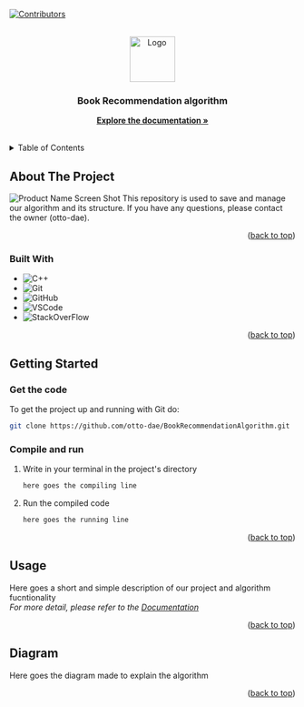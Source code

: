 <!-- Improved compatibility of back to top link: See: https://github.com/othneildrew/Best-README-Template/pull/73 -->
<a id="readme-top"></a>
<!--
*** Thanks for checking out the Best-README-Template. If you have a suggestion
*** that would make this better, please fork the repo and create a pull request
*** or simply open an issue with the tag "enhancement".
*** Don't forget to give the project a star!
*** Thanks again! Now go create something AMAZING! :D
-->



<!-- PROJECT SHIELDS -->
<!--
*** I'm using markdown "reference style" links for readability.
*** Reference links are enclosed in brackets [ ] instead of parentheses ( ).
*** See the bottom of this document for the declaration of the reference variables
*** for contributors-url, forks-url, etc. This is an optional, concise syntax you may use.
*** https://www.markdownguide.org/basic-syntax/#reference-style-links
-->
[![Contributors][contributors-shield]][contributors-url]




<!-- PROJECT LOGO -->
<br />
<div align="center">
  <a href="https://github.com/otto-dae/BookRecommendationAlgorithm">
    <img src="https://encrypted-tbn0.gstatic.com/images?q=tbn:ANd9GcR9o9NlESDJDZsD51LdGdMt1miatn40Ktfxnw&s" alt="Logo" width="80" height="80">
  </a>

<h3 align="center">Book Recommendation algorithm</h3>
  <p align="center"> 
    <a href="https://docs.google.com/document/d/1D7pt2AdXyCBtn2zCjjXFxsHSj3dS0GeMhSjjwgvE5-o/edit?usp=sharing"><strong>Explore the documentation »</strong></a>
    <br />
    <br />
  </p>
</div>



<!-- TABLE OF CONTENTS -->
<details>
  <summary>Table of Contents</summary>
  <ol>
    <li>
      <a href="#about-the-project">About The Project</a>
      <ul>
        <li><a href="#built-with">Built With</a></li>
      </ul>
    </li>
    <li>
      <a href="#getting-started">Getting Started</a>
      <ul>
        <li><a href="#get-the-code">Get the code</a></li>
        <li><a href="#compile-and-run">Compile and run</a></li>
      </ul>
    </li>
    <li><a href="#usage">Usage</a></li>
    <li><a href="#diagram">Diagram</a></li>
  </ol>
</details>



<!-- ABOUT THE PROJECT -->
## About The Project

![Product Name Screen Shot][product-screenshot]
This repository is used to save and manage our algorithm and its structure. If you have any questions, please contact the owner (otto-dae).

<p align="right">(<a href="#readme-top">back to top</a>)</p>



### Built With


* ![C++][C++]
* ![Git][Git]
* ![GitHub][GitHub]
* ![VSCode][VSCode]
* ![StackOverFlow][StackOverFlow]


<p align="right">(<a href="#readme-top">back to top</a>)</p>



<!-- GETTING STARTED -->
## Getting Started

### Get the code

To get the project up and running with Git do:
  ```sh
  git clone https://github.com/otto-dae/BookRecommendationAlgorithm.git
  ```

### Compile and run

1. Write in your terminal in the project's directory
   ```sh
   here goes the compiling line
   ```
2. Run the compiled code
   ```sh
   here goes the running line
   ```

<p align="right">(<a href="#readme-top">back to top</a>)</p>



<!-- USAGE EXAMPLES -->
## Usage

Here goes a short and simple description of our project and algorithm fucntionality  
_For more detail, please refer to the [Documentation](https://docs.google.com/document/d/1D7pt2AdXyCBtn2zCjjXFxsHSj3dS0GeMhSjjwgvE5-o/edit?usp=sharing)_

<p align="right">(<a href="#readme-top">back to top</a>)</p>



<!-- ROADMAP -->
## Diagram

Here goes the diagram made to explain the algorithm

<p align="right">(<a href="#readme-top">back to top</a>)</p>




<!-- MARKDOWN LINKS & IMAGES -->
<!-- https://www.markdownguide.org/basic-syntax/#reference-style-links -->
[contributors-shield]: https://img.shields.io/github/contributors/otto-dae/BookRecommendationAlgorithm.svg?style=for-the-badge
[contributors-url]: https://github.com/otto-dae/BookRecommendationAlgorithm/graphs/contributors


[C++]: https://img.shields.io/badge/-C++-blue?logo=cplusplus
[GitHub]: https://img.shields.io/badge/GitHub-%23121011.svg?logo=github&logoColor=white
[product-screenshot]: https://art.ngfiles.com/images/2891000/2891329_citrusmillie_the-willow-library-pixel-art-wallpaper.png?f1669689511
[Git]: https://img.shields.io/badge/Git-F05032?logo=git&logoColor=fff
[VSCode]: https://custom-icon-badges.demolab.com/badge/Visual%20Studio%20Code-0078d7.svg?logo=vsc&logoColor=white
[StackOverFlow]: https://img.shields.io/badge/-Stack%20Overflow-FE7A16?logo=stack-overflow&logoColor=white

